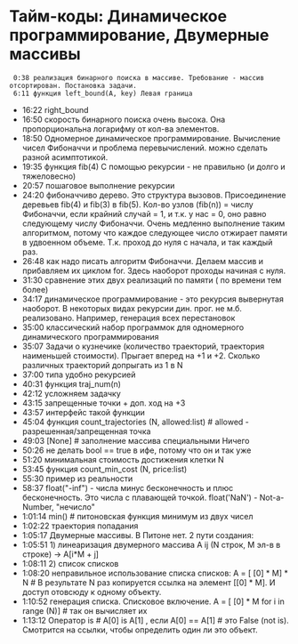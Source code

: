 # Тайм-коды: Динамическое программирование, Двумерные массивы
     0:38 реализация бинарного поиска в массиве. Требование - массив отсортирован. Постановка задачи.
     6:11 функция left_bound(A, key) Левая граница
* 16:22 right_bound
* 16:50 скорость бинарного поиска очень высока. Она пропорциональна логарифму от кол-ва элементов.
* 18:50 Одномерное динамическое программирование. Вычисление чисел Фибоначчи и проблема перевычислений. можно сделать разной асимптотикой. 
* 19:35 функция fib(4) С помощью рекурсии - не правильно (и долго и тяжеловесно)
* 20:57 пошаговое выполнение рекурсии
* 24:20 фибоначчиво дерево. Это структура вызовов. Присоединение деревьев fib(4) и fib(3) в fib(5). Кол-во узлов (fib(n)) = числу Фибоначчи, если крайний случай = 1, и т.к. у нас = 0, оно равно следующему числу Фибоначчи. Очень медленно выполнение таким алгоритмом, потому что каждое следующее число отжирает памяти в удвоенном объеме. Т.к. проход до нуля с начала, и так каждый раз.
* 26:48 как надо писать алгоритм Фибоначчи. Делаем массив и прибавляем их циклом for. Здесь наоборот проходы начиная с нуля. 
* 31:30 сравнение этих двух реализаций по памяти ( по времени тем более)
* 34:17 динамическое программирование - это рекурсия вывернутая наоборот. В некоторых видах рекурсии дин. прог. не м.б. реализовано. Например, генерация всех перестановок
* 35:00 классический набор программок для одномерного динамического программирования
* 35:07 Задачи о кузнечике (количество траекторий, траектория наименьшей стоимости). Прыгает вперед на +1 и +2. Сколько различных траекторий допрыгать из 1 в N
* 37:00 типа удобно рекурсией
* 40:31 функция traj_num(n)
* 42:12 усложняем задачку
* 43:15 запрещенные точки + доп. ход на +3
* 43:57 интерфейс такой функции
* 45:04 функция count_trajectories (N, allowed:list)     # allowed - разрешенная/запрещенная точка
* 49:03 [None]    # заполнение массива специальными Ничего
* 50:26 не делать bool == true в ифе, потому что он и так уже
* 51:20 минимальная стоимость достижения клетки N
* 53:45 функция count_min_cost (N, price:list)
* 55:30 пример из реальности
* 58:37 float("-inf")  - числа минус бесконечность и плюс бесконечность. Это числа с плавающей точкой. float('NaN') - Not-a-Number, "нечисло"
* 1:01:14 min() #  питоновская функция минимум из двух чисел
* 1:02:22 траектория попадания
* 1:05:17 Двумерные массивы. В Питоне нет. 2 пути создания:
* 1:05:51 1) линеаризация двумерного массива    A ij (N строк, M эл-в в строке)  -> A[i*M + j]
* 1:08:11 2) список списков
* 1:08:20 неправильное использование списка списков:  A = [ [0] * M] * N  # В результате N раз копируется ссылка на элемент [[0] * M]. И доступ отовсюду к одному объекту.
* 1:10:52 генерация списка. Списковое включение.     A = [ [0] * M for i in range (N)] # так он вычисляет их
* 1:13:12 Оператор is  #  A[0] is A[1] , если A[0] == A[1]  # это False (not is). Смотрится на ссылки, чтобы определить один ли это объект.